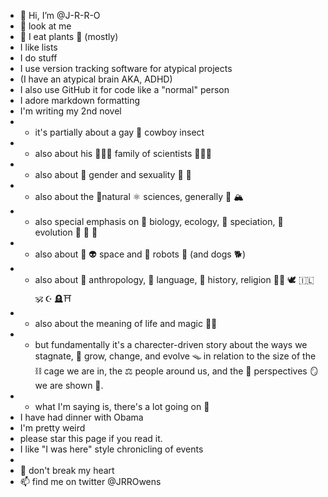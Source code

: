 - 👋 Hi, I’m @J-R-R-O
- 👀 look at me
- 🌱 I eat plants 🍄 (mostly)
- I like lists
- I do stuff
- I use version tracking software for atypical projects
- (I have an atypical brain AKA, ADHD)
- I also use GitHub it for code like a "normal" person
- I adore markdown formatting
- I'm writing my 2nd novel
-   - it's partially about a gay 🤠 cowboy insect
-   - also about his 👩‍👧‍👦 family of scientists 👨‍👩‍👧 
-   - also about 🍒 gender and sexuality 🦚 🐙
-   - also about the  🔬natural ⚛ sciences, generally 🦒 🏔 
-   - also special emphasis on 🧬 biology, ecology, 🦎 speciation, 🦘 evolution 🐠 🐬 🐳  
-   - also about 🎇 👽 space and 🤖 robots 🦀 (and dogs 🐕)
-   - also about 🦧 anthropology, 🗿 language, 🐎 history, religion 🧘‍♀️ 🕊 🇮🇱 🕉 ☪ 🪦⛩
-   - also about the meaning of life and magic 🧚‍♀️
-   - but fundamentally it's a charecter-driven story about the ways we stagnate, 🧫 grow, change, and evolve  	🪤 in relation to the size of the ⛓ cage we are in, the ⚖ people around us, and the 🔭 perspectives 🪞 we are shown 📸.   
-   - what I'm saying is, there's a lot going on 🤹
- I have had dinner with Obama
- I'm pretty weird
- please star this page if you read it.  
- I like "I was here" style chronicling of events
- 
- 💞️ don't break my heart
- 📫 find me on twitter @JRROwens

<!---
J-R-R-O/J-R-R-O is a ✨ special ✨ repository because its `README.md` (this file) appears on your GitHub profile.
--->
